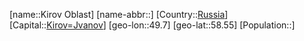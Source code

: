 ﻿---
location: [58.55,49.7]
type: State
tags:
- geo/State


SpocWebEntityId: 37131
isDeleted: false
confidential: public

---
[name::Kirov Oblast]
[name-abbr::]
[Country::[Russia](geo/Continent/Europe/Russia.md)]
[Capital::[Kirov=Jvanov](geo/Continent/Europe/Russia/Kirov=Jvanov.md)]
[geo-lon::49.7]
[geo-lat::58.55]
[Population::]

